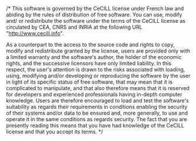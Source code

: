 /*
   This software is governed by the CeCILL  license under French law and
   abiding by the rules of distribution of free software.  You can  use,
   modify and/ or redistribute the software under the terms of the CeCILL
   license as circulated by CEA, CNRS and INRIA at the following URL
   "http://www.cecill.info".

   As a counterpart to the access to the source code and  rights to copy,
   modify and redistribute granted by the license, users are provided only
   with a limited warranty  and the software's author,  the holder of the
   economic rights,  and the successive licensors  have only  limited
   liability.
   In this respect, the user's attention is drawn to the risks associated
   with loading,  using,  modifying and/or developing or reproducing the
   software by the user in light of its specific status of free software,
   that may mean  that it is complicated to manipulate,  and  that  also
   therefore means  that it is reserved for developers  and  experienced
   professionals having in-depth computer knowledge. Users are therefore
   encouraged to load and test the software's suitability as regards their
   requirements in conditions enabling the security of their systems and/or
   data to be ensured and,  more generally, to use and operate it in the
   same conditions as regards security.
   The fact that you are presently reading this means that you have had
   knowledge of the CeCILL license and that you accept its terms.
 */

